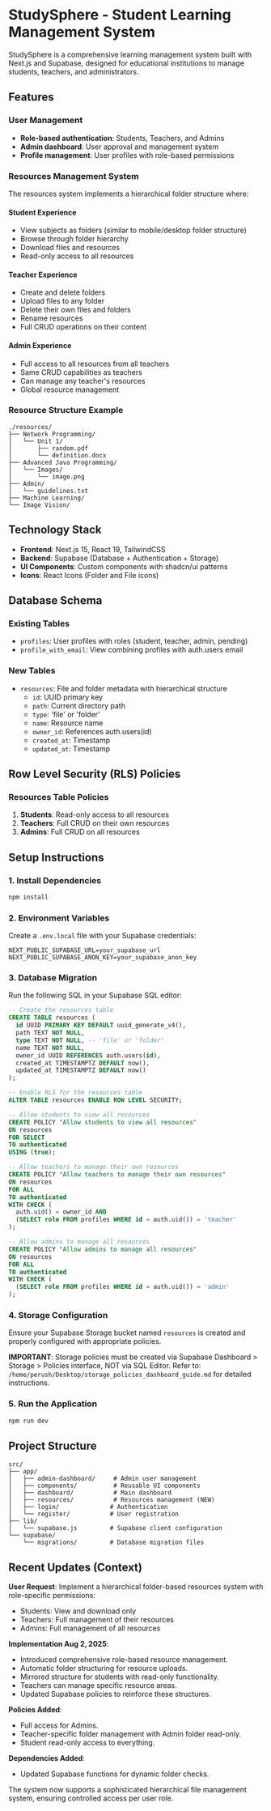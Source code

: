 # StudySphere - Student Learning Management System

StudySphere is a comprehensive learning management system built with Next.js and Supabase, designed for educational institutions to manage students, teachers, and administrators.

## Features

### User Management
- **Role-based authentication**: Students, Teachers, and Admins
- **Admin dashboard**: User approval and management system
- **Profile management**: User profiles with role-based permissions

### Resources Management System
The resources system implements a hierarchical folder structure where:

#### Student Experience
- View subjects as folders (similar to mobile/desktop folder structure)
- Browse through folder hierarchy
- Download files and resources
- Read-only access to all resources

#### Teacher Experience
- Create and delete folders
- Upload files to any folder
- Delete their own files and folders
- Rename resources
- Full CRUD operations on their content

#### Admin Experience
- Full access to all resources from all teachers
- Same CRUD capabilities as teachers
- Can manage any teacher's resources
- Global resource management

### Resource Structure Example
```
./resources/
├── Network Programming/
│   └── Unit 1/
│       ├── random.pdf
│       └── definition.docx
├── Advanced Java Programming/
│   └── Images/
│       └── image.png
├── Admin/
│   └── guidelines.txt
├── Machine Learning/
└── Image Vision/
```

## Technology Stack
- **Frontend**: Next.js 15, React 19, TailwindCSS
- **Backend**: Supabase (Database + Authentication + Storage)
- **UI Components**: Custom components with shadcn/ui patterns
- **Icons**: React Icons (Folder and File icons)

## Database Schema

### Existing Tables
- `profiles`: User profiles with roles (student, teacher, admin, pending)
- `profile_with_email`: View combining profiles with auth.users email

### New Tables
- `resources`: File and folder metadata with hierarchical structure
  - `id`: UUID primary key
  - `path`: Current directory path
  - `type`: 'file' or 'folder'
  - `name`: Resource name
  - `owner_id`: References auth.users(id)
  - `created_at`: Timestamp
  - `updated_at`: Timestamp

## Row Level Security (RLS) Policies

### Resources Table Policies
1. **Students**: Read-only access to all resources
2. **Teachers**: Full CRUD on their own resources
3. **Admins**: Full CRUD on all resources

## Setup Instructions

### 1. Install Dependencies
```bash
npm install
```

### 2. Environment Variables
Create a `.env.local` file with your Supabase credentials:
```
NEXT_PUBLIC_SUPABASE_URL=your_supabase_url
NEXT_PUBLIC_SUPABASE_ANON_KEY=your_supabase_anon_key
```

### 3. Database Migration
Run the following SQL in your Supabase SQL editor:

```sql
-- Create the resources table
CREATE TABLE resources (
  id UUID PRIMARY KEY DEFAULT uuid_generate_v4(),
  path TEXT NOT NULL,
  type TEXT NOT NULL, -- 'file' or 'folder'
  name TEXT NOT NULL,
  owner_id UUID REFERENCES auth.users(id),
  created_at TIMESTAMPTZ DEFAULT now(),
  updated_at TIMESTAMPTZ DEFAULT now()
);

-- Enable RLS for the resources table
ALTER TABLE resources ENABLE ROW LEVEL SECURITY;

-- Allow students to view all resources
CREATE POLICY "Allow students to view all resources"
ON resources
FOR SELECT
TO authenticated
USING (true);

-- Allow teachers to manage their own resources
CREATE POLICY "Allow teachers to manage their own resources"
ON resources
FOR ALL
TO authenticated
WITH CHECK (
  auth.uid() = owner_id AND
  (SELECT role FROM profiles WHERE id = auth.uid()) = 'teacher'
);

-- Allow admins to manage all resources
CREATE POLICY "Allow admins to manage all resources"
ON resources
FOR ALL
TO authenticated
WITH CHECK (
  (SELECT role FROM profiles WHERE id = auth.uid()) = 'admin'
);
```

### 4. Storage Configuration
Ensure your Supabase Storage bucket named `resources` is created and properly configured with appropriate policies.

**IMPORTANT**: Storage policies must be created via Supabase Dashboard > Storage > Policies interface, NOT via SQL Editor.
Refer to: `/home/perush/Desktop/storage_policies_dashboard_guide.md` for detailed instructions.

### 5. Run the Application
```bash
npm run dev
```

## Project Structure
```
src/
├── app/
│   ├── admin-dashboard/     # Admin user management
│   ├── components/          # Reusable UI components
│   ├── dashboard/           # Main dashboard
│   ├── resources/           # Resources management (NEW)
│   ├── login/              # Authentication
│   └── register/           # User registration
├── lib/
│   └── supabase.js         # Supabase client configuration
└── supabase/
    └── migrations/         # Database migration files
```

## Recent Updates (Context)

**User Request**: Implement a hierarchical folder-based resources system with role-specific permissions:
- Students: View and download only
- Teachers: Full management of their resources
- Admins: Full management of all resources

**Implementation Aug 2, 2025**:
- Introduced comprehensive role-based resource management.
- Automatic folder structuring for resource uploads.
- Mirrored structure for students with read-only functionality.
- Teachers can manage specific resource areas.
- Updated Supabase policies to reinforce these structures.

**Policies Added**:
- Full access for Admins.
- Teacher-specific folder management with Admin folder read-only.
- Student read-only access to everything.

**Dependencies Added**:
- Updated Supabase functions for dynamic folder checks.

The system now supports a sophisticated hierarchical file management system, ensuring controlled access per user role.
